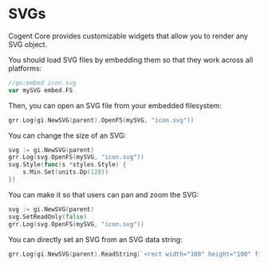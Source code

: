 # SVGs

Cogent Core provides customizable widgets that allow you to render any SVG object.

You should load SVG files by embedding them so that they work across all platforms:

```go
//go:embed icon.svg
var mySVG embed.FS
```

Then, you can open an SVG file from your embedded filesystem:

```Go
grr.Log(gi.NewSVG(parent).OpenFS(mySVG, "icon.svg"))
```

You can change the size of an SVG:

```Go
svg := gi.NewSVG(parent)
grr.Log(svg.OpenFS(mySVG, "icon.svg"))
svg.Style(func(s *styles.Style) {
    s.Min.Set(units.Dp(128))
})
```

You can make it so that users can pan and zoom the SVG:

```Go
svg := gi.NewSVG(parent)
svg.SetReadOnly(false)
grr.Log(svg.OpenFS(mySVG, "icon.svg"))
```

You can directly set an SVG from an SVG data string:

```Go
grr.Log(gi.NewSVG(parent).ReadString(`<rect width="100" height="100" fill="red"/>`))
```
